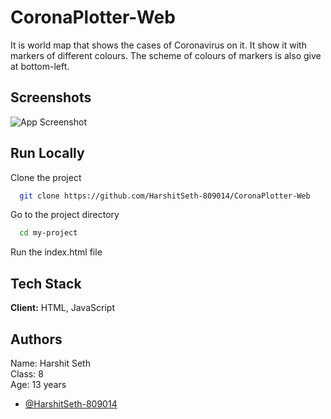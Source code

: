 
# CoronaPlotter-Web
It is world map that shows the cases of Coronavirus on it. It show it with markers of different colours. The scheme of colours of markers is also give at bottom-left.
## Screenshots
![App Screenshot](./Screenshot)

  
## Run Locally

Clone the project
```bash
  git clone https://github.com/HarshitSeth-809014/CoronaPlotter-Web
```

Go to the project directory
```bash
  cd my-project
```

Run the index.html file

  
## Tech Stack

**Client:** HTML, JavaScript
## Authors
Name: Harshit Seth\
Class: 8\
Age: 13 years
- [@HarshitSeth-809014](https://www.github.com/HarshitSeth-809014)